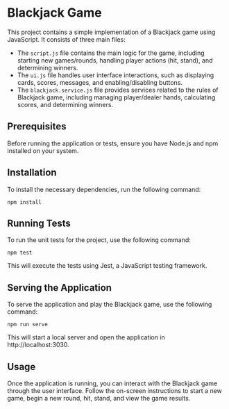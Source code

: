 # Blackjack Game

This project contains a simple implementation of a Blackjack game using JavaScript. It consists of three main files:

- The `script.js` file contains the main logic for the game, including starting new games/rounds, handling player actions (hit, stand), and determining winners.
- The `ui.js` file handles user interface interactions, such as displaying cards, scores, messages, and enabling/disabling buttons.
- The `blackjack.service.js` file provides services related to the rules of Blackjack game, including managing player/dealer hands, calculating scores, and determining winners.

## Prerequisites

Before running the application or tests, ensure you have Node.js and npm installed on your system.

## Installation

To install the necessary dependencies, run the following command:

`npm install`

## Running Tests

To run the unit tests for the project, use the following command:

`npm test`

This will execute the tests using Jest, a JavaScript testing framework.

## Serving the Application

To serve the application and play the Blackjack game, use the following command:

`npm run serve`

This will start a local server and open the application in http://localhost:3030.

## Usage

Once the application is running, you can interact with the Blackjack game through the user interface. Follow the on-screen instructions to start a new game, begin a new round, hit, stand, and view the game results.
